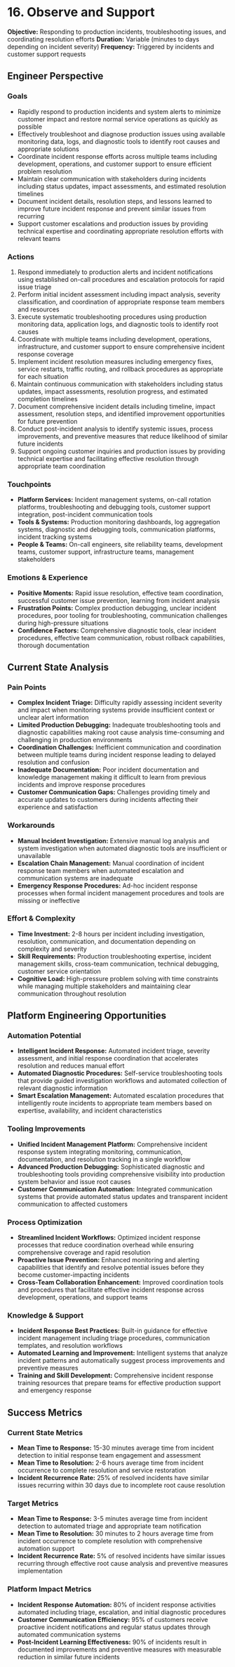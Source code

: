 # 16. Observe and Support

**Objective:** Responding to production incidents, troubleshooting issues, and coordinating resolution efforts
**Duration:** Variable (minutes to days depending on incident severity)
**Frequency:** Triggered by incidents and customer support requests

## Engineer Perspective

### Goals
- Rapidly respond to production incidents and system alerts to minimize customer impact and restore normal service operations as quickly as possible
- Effectively troubleshoot and diagnose production issues using available monitoring data, logs, and diagnostic tools to identify root causes and appropriate solutions
- Coordinate incident response efforts across multiple teams including development, operations, and customer support to ensure efficient problem resolution
- Maintain clear communication with stakeholders during incidents including status updates, impact assessments, and estimated resolution timelines
- Document incident details, resolution steps, and lessons learned to improve future incident response and prevent similar issues from recurring
- Support customer escalations and production issues by providing technical expertise and coordinating appropriate resolution efforts with relevant teams

### Actions
1. Respond immediately to production alerts and incident notifications using established on-call procedures and escalation protocols for rapid issue triage
2. Perform initial incident assessment including impact analysis, severity classification, and coordination of appropriate response team members and resources
3. Execute systematic troubleshooting procedures using production monitoring data, application logs, and diagnostic tools to identify root causes
4. Coordinate with multiple teams including development, operations, infrastructure, and customer support to ensure comprehensive incident response coverage
5. Implement incident resolution measures including emergency fixes, service restarts, traffic routing, and rollback procedures as appropriate for each situation
6. Maintain continuous communication with stakeholders including status updates, impact assessments, resolution progress, and estimated completion timelines
7. Document comprehensive incident details including timeline, impact assessment, resolution steps, and identified improvement opportunities for future prevention
8. Conduct post-incident analysis to identify systemic issues, process improvements, and preventive measures that reduce likelihood of similar future incidents
9. Support ongoing customer inquiries and production issues by providing technical expertise and facilitating effective resolution through appropriate team coordination

### Touchpoints
- **Platform Services:** Incident management systems, on-call rotation platforms, troubleshooting and debugging tools, customer support integration, post-incident communication tools
- **Tools & Systems:** Production monitoring dashboards, log aggregation systems, diagnostic and debugging tools, communication platforms, incident tracking systems
- **People & Teams:** On-call engineers, site reliability teams, development teams, customer support, infrastructure teams, management stakeholders

### Emotions & Experience
- **Positive Moments:** Rapid issue resolution, effective team coordination, successful customer issue prevention, learning from incident analysis
- **Frustration Points:** Complex production debugging, unclear incident procedures, poor tooling for troubleshooting, communication challenges during high-pressure situations
- **Confidence Factors:** Comprehensive diagnostic tools, clear incident procedures, effective team communication, robust rollback capabilities, thorough documentation

## Current State Analysis

### Pain Points
- **Complex Incident Triage:** Difficulty rapidly assessing incident severity and impact when monitoring systems provide insufficient context or unclear alert information
- **Limited Production Debugging:** Inadequate troubleshooting tools and diagnostic capabilities making root cause analysis time-consuming and challenging in production environments
- **Coordination Challenges:** Inefficient communication and coordination between multiple teams during incident response leading to delayed resolution and confusion
- **Inadequate Documentation:** Poor incident documentation and knowledge management making it difficult to learn from previous incidents and improve response procedures
- **Customer Communication Gaps:** Challenges providing timely and accurate updates to customers during incidents affecting their experience and satisfaction

### Workarounds
- **Manual Incident Investigation:** Extensive manual log analysis and system investigation when automated diagnostic tools are insufficient or unavailable
- **Escalation Chain Management:** Manual coordination of incident response team members when automated escalation and communication systems are inadequate
- **Emergency Response Procedures:** Ad-hoc incident response processes when formal incident management procedures and tools are missing or ineffective

### Effort & Complexity
- **Time Investment:** 2-8 hours per incident including investigation, resolution, communication, and documentation depending on complexity and severity
- **Skill Requirements:** Production troubleshooting expertise, incident management skills, cross-team communication, technical debugging, customer service orientation
- **Cognitive Load:** High-pressure problem solving with time constraints while managing multiple stakeholders and maintaining clear communication throughout resolution

## Platform Engineering Opportunities

### Automation Potential
- **Intelligent Incident Response:** Automated incident triage, severity assessment, and initial response coordination that accelerates resolution and reduces manual effort
- **Automated Diagnostic Procedures:** Self-service troubleshooting tools that provide guided investigation workflows and automated collection of relevant diagnostic information
- **Smart Escalation Management:** Automated escalation procedures that intelligently route incidents to appropriate team members based on expertise, availability, and incident characteristics

### Tooling Improvements
- **Unified Incident Management Platform:** Comprehensive incident response system integrating monitoring, communication, documentation, and resolution tracking in a single workflow
- **Advanced Production Debugging:** Sophisticated diagnostic and troubleshooting tools providing comprehensive visibility into production system behavior and issue root causes
- **Customer Communication Automation:** Integrated communication systems that provide automated status updates and transparent incident communication to affected customers

### Process Optimization
- **Streamlined Incident Workflows:** Optimized incident response processes that reduce coordination overhead while ensuring comprehensive coverage and rapid resolution
- **Proactive Issue Prevention:** Enhanced monitoring and alerting capabilities that identify and resolve potential issues before they become customer-impacting incidents
- **Cross-Team Collaboration Enhancement:** Improved coordination tools and procedures that facilitate effective incident response across development, operations, and support teams

### Knowledge & Support
- **Incident Response Best Practices:** Built-in guidance for effective incident management including triage procedures, communication templates, and resolution workflows
- **Automated Learning and Improvement:** Intelligent systems that analyze incident patterns and automatically suggest process improvements and preventive measures
- **Training and Skill Development:** Comprehensive incident response training resources that prepare teams for effective production support and emergency response

## Success Metrics

### Current State Metrics
- **Mean Time to Response:** 15-30 minutes average time from incident detection to initial response team engagement and assessment
- **Mean Time to Resolution:** 2-6 hours average time from incident occurrence to complete resolution and service restoration
- **Incident Recurrence Rate:** 25% of resolved incidents have similar issues recurring within 30 days due to incomplete root cause resolution

### Target Metrics
- **Mean Time to Response:** 3-5 minutes average time from incident detection to automated triage and appropriate team notification
- **Mean Time to Resolution:** 30 minutes to 2 hours average time from incident occurrence to complete resolution with comprehensive automation support
- **Incident Recurrence Rate:** 5% of resolved incidents have similar issues recurring through effective root cause analysis and preventive measures implementation

### Platform Impact Metrics
- **Incident Response Automation:** 80% of incident response activities automated including triage, escalation, and initial diagnostic procedures
- **Customer Communication Efficiency:** 95% of customers receive proactive incident notifications and regular status updates through automated communication systems
- **Post-Incident Learning Effectiveness:** 90% of incidents result in documented improvements and preventive measures with measurable reduction in similar future incidents
